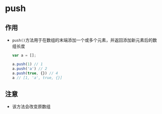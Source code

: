 # push

## 作用

*   `push()`方法用于在数组的末端添加一个或多个元素，并返回添加新元素后的数组长度

    ```javascript
    var a = [];

    a.push(1) // 1
    a.push('a') // 2
    a.push(true, {}) // 4
    a // [1, 'a', true, {}]
    ```

## 注意

*   该方法会改变原数组
